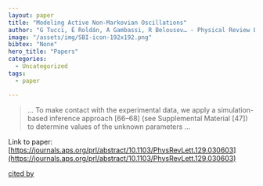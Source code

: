 ```yaml
---
layout: paper
title: "Modeling Active Non-Markovian Oscillations"
author: "G Tucci, É Roldán, A Gambassi, R Belousov… - Physical Review Letters, 2022 - APS"
image: "/assets/img/SBI-icon-192x192.png"
bibtex: "None"
hero_title: "Papers"
categories:
  - Uncategorized
tags:
  - paper

---
```

>… To make contact with the experimental data, we apply a simulation-based inference approach [66–68] (see Supplemental Material [47]) to determine values of the unknown parameters …

Link to paper: [https://journals.aps.org/prl/abstract/10.1103/PhysRevLett.129.030603](https://journals.aps.org/prl/abstract/10.1103/PhysRevLett.129.030603)

[cited by](https://scholar.google.com/scholar?cites=15735525512547648552&as_sdt=2005&sciodt=0,5&hl=en&num=20)
